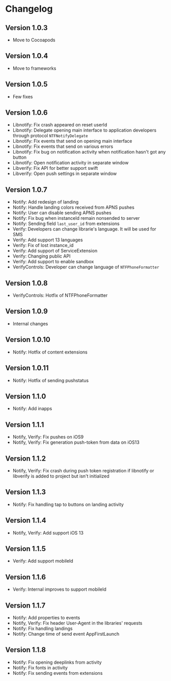 # Changelog

## Version 1.0.3

* Move to Cocoapods

## Version 1.0.4

* Move to frameworks

## Version 1.0.5

* Few fixes

## Version 1.0.6

* Libnotify: Fix crash appeared on reset userId
* Libnotify: Delegate opening main interface to application developers through protocol `NTFNotifyDelegate`
* Libnotify: Fix events that send on opening main interface
* Libnotify: Fix events that send on various errors
* Libnotify: Fix bug on notification activity when notification hasn't got any button
* Libnotify: Open notification activity in separate window
* Libverify: Fix API for better support swift
* Libverify: Open push settings in separate window

## Version 1.0.7

* Notify: Add redesign of landing
* Notify: Handle landing colors received from APNS pushes
* Notify: User can disable sending APNS pushes
* Notify: Fix bug when instanceId remain nonsended to server
* Notify: Sending field `last_user_id` from extensions
* Verify: Developers can change librarie's language. It will be used for SMS
* Verify: Add support 13 languages
* Verify: Fix of lost instance_id
* Verify: Add support of ServiceExtension
* Verify: Changing public API
* Verify: Add support to enable sandbox
* VerifyControls: Developer can change language of `NTFPhoneFormatter`

## Version 1.0.8

* VerifyControls: Hotfix of NTFPhoneFormatter

## Version 1.0.9

* Internal changes

## Version 1.0.10

* Notify: Hotfix of content extensions

## Version 1.0.11

* Notify: Hotfix of sending pushstatus

## Version 1.1.0

* Notify: Add inapps

## Version 1.1.1

* Notify, Verify: Fix pushes on iOS9
* Notify, Verify: Fix generation push-token from data on iOS13

## Version 1.1.2

* Notify, Verify: Fix crash during push token registration if libnotify or libverify is added to project but isn't initialized

## Version 1.1.3

* Notify: Fix handling tap to buttons on landing activity

## Version 1.1.4

* Notify, Verify: Add support iOS 13

## Version 1.1.5

* Verify: Add support mobileId

## Version 1.1.6

* Verify: Internal improves to support mobileId

## Version 1.1.7

* Notify: Add properties to events
* Notify, Verify: Fix header User-Agent in the libraries' requests
* Notify: Fix handling landings
* Notify: Change time of send event AppFirstLaunch

## Version 1.1.8

* Notify: Fix opening deeplinks from activity
* Notify: Fix fonts in activity
* Notify: Fix sending events from extensions
